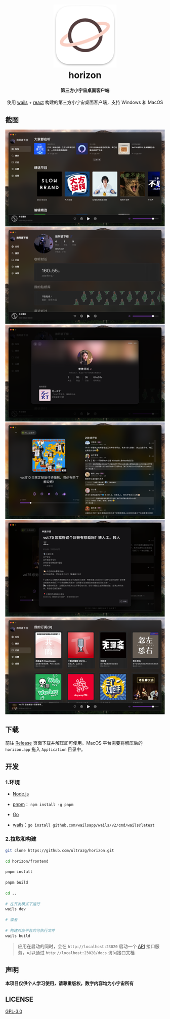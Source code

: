 <h1 align="center">
  <img src="./logo.png" alt="horizon" width="200">
  <br>horizon<br>
</h1>
<h4 align="center">第三方小宇宙桌面客户端</h4>
<p align="center">使用 <a href="https://wails.io">wails</a> + <a href="https://react.dev">react</a> 构建的第三方小宇宙桌面客户端，支持 Windows 和 MacOS</p>

## 截图

![screenshot_01](./screenshots/screenshot_01.png)
![screenshot_02](./screenshots/screenshot_02.png)
![screenshot_03](./screenshots/screenshot_03.png)
![screenshot_04](./screenshots/screenshot_04.png)
![screenshot_05](./screenshots/screenshot_05.png)
![screenshot_06](./screenshots/screenshot_06.png)

## 下载

前往 [Release](https://github.com/ultrazg/horizon/releases) 页面下载并解压即可使用。MacOS 平台需要将解压后的 `horizon.app` 拖入 `Application` 目录中。

## 开发

### 1.环境

- [Node.js](https://nodejs.org/)

- [pnpm](https://pnpm.io/)： `npm install -g pnpm`

- [Go](https://go.dev/)

- [wails](https://wails.io/)：`go install github.com/wailsapp/wails/v2/cmd/wails@latest`

### 2.拉取和构建

```bash
git clone https://github.com/ultrazg/horizon.git

cd horizon/frontend

pnpm install

pnpm build

cd ..

# 在开发模式下运行
wails dev

# 或者

# 构建对应平台的可执行文件
wails build
```

> 应用在启动的同时，会在 `http://localhost:23020` 启动一个 [API](https://github.com/ultrazg/xyz) 接口服务，可以通过 `http://localhost:23020/docs` 访问接口文档

## 声明

**本项目仅供个人学习使用，请尊重版权，数字内容均为小宇宙所有**

## LICENSE

[GPL-3.0](https://github.com/ultrazg/horizon/blob/dev/LICENSE)
